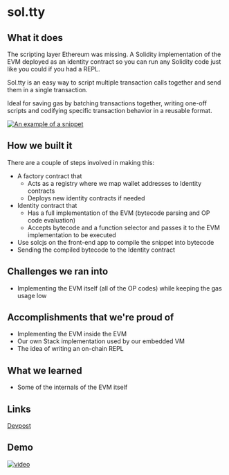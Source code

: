 # sol.tty

## What it does

The scripting layer Ethereum was missing. A Solidity implementation of the EVM deployed as an identity contract so you can run any Solidity code just like you could if you had a REPL.

Sol.tty is an easy way to script multiple transaction calls together and send them in a single transaction.

Ideal for saving gas by batching transactions together, writing one-off scripts and codifying specific transaction behavior in a reusable format.

<a href="https://raw.githubusercontent.com/BencicAndrej/sol.tty/master/images/ss.png" target="_blank">![An example of a snippet](https://raw.githubusercontent.com/BencicAndrej/sol.tty/master/images/ss.png)</a>

## How we built it
There are a couple of steps involved in making this:
* A factory contract that
    * Acts as a registry where we map wallet addresses to Identity contracts
    * Deploys new identity contracts if needed
* Identity contract that
    * Has a full implementation of the EVM (bytecode parsing and OP code evaluation)
    * Accepts bytecode and a function selector and passes it to the EVM implementation to be executed
* Use solcjs on the front-end app to compile the snippet into bytecode
* Sending the compiled bytecode to the Identity contract

## Challenges we ran into
* Implementing the EVM itself (all of the OP codes) while keeping the gas usage low

## Accomplishments that we're proud of
* Implementing the EVM inside the EVM
* Our own Stack implementation used by our embedded VM
* The idea of writing an on-chain REPL

## What we learned
* Some of the internals of the EVM itself

## Links
[Devpost](https://devpost.com/software/sol-tty)

## Demo

<a href="https://youtu.be/C05UpxP7O9g">![video](https://img.youtube.com/vi/C05UpxP7O9g/0.jpg)</a> 
